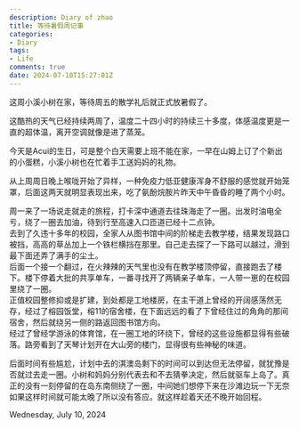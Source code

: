 ```yaml
---
description: Diary of zhao
title: 等待暑假周记事
categories:
- Diary
tags:
- Life
comments: true
date: 2024-07-10T15:27:01Z
---
```


这周小溪小树在家，等待周五的散学礼后就正式放暑假了。   

这酷热的天气已经持续两周了，温度二十四小时的持续三十多度，体感温度更是一直的超体温，离开空调就像是进了蒸笼。   

今天是Acui的生日，可是整个白天需要上班不能在家，一早在山姆上订了个新出的小蛋糕，小溪小树也在忙着手工送妈妈的礼物。   

从上周周日晚上喉咙开始了异样，一种免疫力低亚健康浑身不舒服的感觉就开始笼罩，后面这两天就明显表现出来，吃了氨酚烷胺片昨天中午昏昏的睡了两个小时。   

周一来了一场说走就走的旅程，打卡深中通道去往珠海走了一圈。出发时油电全亏，绕了一圈去加油，待到行至高速入口匝道已经十二点钟。   
去到了久违十多年的校园，全家人从图书馆中间的阶梯走去教学楼，结果发现路口被挡，高高的草丛加上一个铁栏横挡在那里。自己走去探了一下路可以越过，滑到最下面还弄了满手的尘土。   
后面一个接一个翻过，在火辣辣的天气里也没有在教学楼顶停留，直接跑去了楼下。楼下停着大批的共享单车，一番寻找开了两辆亲子单车，一人带一崽的在校园里绕了一圈。   
正值校园整修抑或是扩建，到处都是工地楼房，在主干道上曾经的开阔感荡然无存，经过了榕园饭堂，榕11的宿舍楼，在下面远远的看了下曾经住过的角角的那间宿舍，然后就绕另一侧的路返回图书馆方向。  
经过了曾经学游泳的体育馆，在一圈工地的环绕下，曾经的这些设施都显得有些破落。路旁看到了天琴计划开在大山旁的楼门，显得很有些神秘的味道。   

后面时间有些尴尬，计划中去的淇澳岛剩下的时间可以到达但无法停留，就犹豫是否就过去走一圈。小树和妈妈分别代表去和不去猜拳决定，然后就驱车上岛了。真正的没有一刻停留的在岛东南侧绕了一圈，中间她们想停下来在沙滩边玩一下无奈如果这样时间就可能太晚了所以没有答应。就这样趁着天还不晚开始回程。    
   
Wednesday, July 10, 2024 

